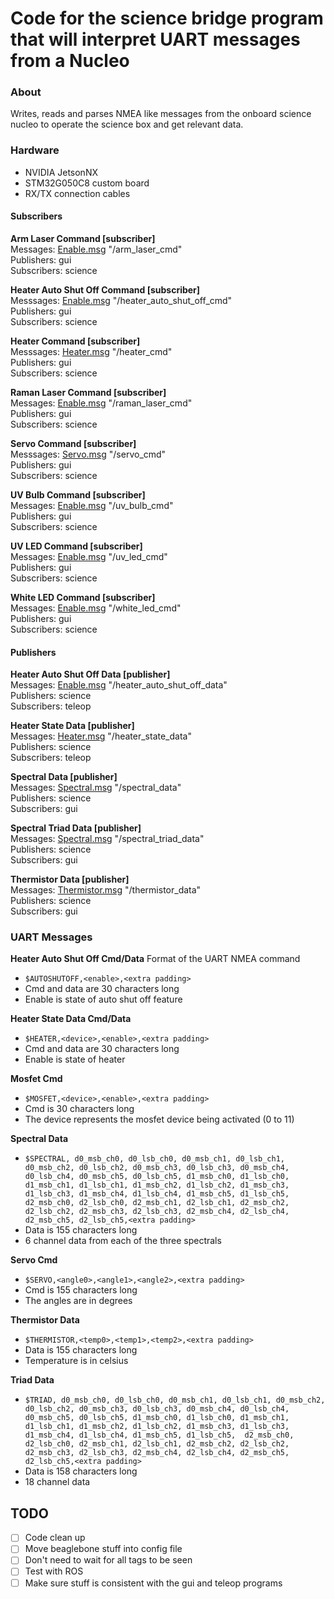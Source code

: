 Code for the science bridge program that will interpret UART messages from a Nucleo
======================================================================================
### About
Writes, reads and parses NMEA like messages from the onboard 
science nucleo to operate the science box and get relevant data.

### Hardware
- NVIDIA JetsonNX
- STM32G050C8 custom board
- RX/TX connection cables 

#### Subscribers

**Arm Laser Command [subscriber]** \
Messages: [Enable.msg](https://github.com/umrover/mrover-ros/blob/main/msg/Enable.msg) "/arm_laser_cmd" \
Publishers: gui \
Subscribers: science

**Heater Auto Shut Off Command [subscriber]** \
Messsages: [Enable.msg](https://github.com/umrover/mrover-ros/blob/main/msg/Enable.msg) "/heater_auto_shut_off_cmd" \
Publishers: gui \
Subscribers: science

**Heater Command [subscriber]** \
Messsages: [Heater.msg](https://github.com/umrover/mrover-ros/blob/main/msg/Heater.msg) "/heater_cmd" \
Publishers: gui \
Subscribers: science

**Raman Laser Command [subscriber]** \
Messages: [Enable.msg](https://github.com/umrover/mrover-ros/blob/main/msg/Enable.msg) "/raman_laser_cmd" \
Publishers: gui \
Subscribers: science

**Servo Command [subscriber]** \
Messsages: [Servo.msg](https://github.com/umrover/mrover-ros/blob/main/msg/Servo.msg) "/servo_cmd" \
Publishers: gui \
Subscribers: science

**UV Bulb Command [subscriber]** \
Messages: [Enable.msg](https://github.com/umrover/mrover-ros/blob/main/msg/Enable.msg) "/uv_bulb_cmd" \
Publishers: gui \
Subscribers: science

**UV LED Command [subscriber]** \
Messages: [Enable.msg](https://github.com/umrover/mrover-ros/blob/main/msg/Enable.msg) "/uv_led_cmd" \
Publishers: gui \
Subscribers: science

**White LED Command [subscriber]** \
Messages: [Enable.msg](https://github.com/umrover/mrover-ros/blob/main/msg/Enable.msg) "/white_led_cmd" \
Publishers: gui \
Subscribers: science

#### Publishers

**Heater Auto Shut Off Data [publisher]** \
Messages: [Enable.msg](https://github.com/umrover/mrover-ros/blob/main/msg/Enable.msg) "/heater_auto_shut_off_data" \
Publishers: science\
Subscribers: teleop

**Heater State Data [publisher]** \
Messages: [Heater.msg](https://github.com/umrover/mrover-ros/blob/main/msg/Heater.msg) "/heater_state_data" \
Publishers: science\
Subscribers: teleop

**Spectral Data [publisher]** \
Messages: [Spectral.msg](https://github.com/umrover/mrover-ros/blob/main/msg/Spectral.msg) "/spectral_data" \
Publishers: science \
Subscribers: gui

**Spectral Triad Data [publisher]** \
Messages: [Spectral.msg](https://github.com/umrover/mrover-ros/blob/main/msg/Spectral.msg) "/spectral_triad_data" \
Publishers: science \
Subscribers: gui

**Thermistor Data [publisher]** \
Messages: [Thermistor.msg](https://github.com/umrover/mrover-ros/blob/main/msg/Thermistor.msg) "/thermistor_data" \
Publishers: science\
Subscribers: gui

### UART Messages

**Heater Auto Shut Off Cmd/Data**
Format of the UART NMEA command
- `$AUTOSHUTOFF,<enable>,<extra padding>`
- Cmd and data are 30 characters long
- Enable is state of auto shut off feature

**Heater State Data Cmd/Data**
- `$HEATER,<device>,<enable>,<extra padding>`
- Cmd and data are 30 characters long
- Enable is state of heater

**Mosfet Cmd**
- `$MOSFET,<device>,<enable>,<extra padding>`
- Cmd is 30 characters long
- The device represents the mosfet device being activated (0 to 11)

**Spectral Data**
- `$SPECTRAL, d0_msb_ch0, d0_lsb_ch0, d0_msb_ch1, d0_lsb_ch1, d0_msb_ch2, d0_lsb_ch2, d0_msb_ch3, d0_lsb_ch3, d0_msb_ch4, d0_lsb_ch4, d0_msb_ch5, d0_lsb_ch5, d1_msb_ch0, d1_lsb_ch0, d1_msb_ch1, d1_lsb_ch1, d1_msb_ch2, d1_lsb_ch2, d1_msb_ch3, d1_lsb_ch3, d1_msb_ch4, d1_lsb_ch4, d1_msb_ch5, d1_lsb_ch5,  d2_msb_ch0, d2_lsb_ch0, d2_msb_ch1, d2_lsb_ch1, d2_msb_ch2, d2_lsb_ch2, d2_msb_ch3, d2_lsb_ch3, d2_msb_ch4, d2_lsb_ch4, d2_msb_ch5, d2_lsb_ch5,<extra padding>`
- Data is 155 characters long
- 6 channel data from each of the three spectrals

**Servo Cmd**
- `$SERVO,<angle0>,<angle1>,<angle2>,<extra padding>`
- Cmd is 155 characters long
- The angles are in degrees

**Thermistor Data**
- `$THERMISTOR,<temp0>,<temp1>,<temp2>,<extra padding>`
- Data is 155 characters long
- Temperature is in celsius

**Triad Data**
- `$TRIAD, d0_msb_ch0, d0_lsb_ch0, d0_msb_ch1, d0_lsb_ch1, d0_msb_ch2, d0_lsb_ch2, d0_msb_ch3, d0_lsb_ch3, d0_msb_ch4, d0_lsb_ch4, d0_msb_ch5, d0_lsb_ch5, d1_msb_ch0, d1_lsb_ch0, d1_msb_ch1, d1_lsb_ch1, d1_msb_ch2, d1_lsb_ch2, d1_msb_ch3, d1_lsb_ch3, d1_msb_ch4, d1_lsb_ch4, d1_msb_ch5, d1_lsb_ch5,  d2_msb_ch0, d2_lsb_ch0, d2_msb_ch1, d2_lsb_ch1, d2_msb_ch2, d2_lsb_ch2, d2_msb_ch3, d2_lsb_ch3, d2_msb_ch4, d2_lsb_ch4, d2_msb_ch5, d2_lsb_ch5,<extra padding>`
- Data is 158 characters long
- 18 channel data


## TODO
- [ ] Code clean up
- [ ] Move beaglebone stuff into config file
- [ ] Don't need to wait for all tags to be seen
- [ ] Test with ROS
- [ ] Make sure stuff is consistent with the gui and teleop programs
